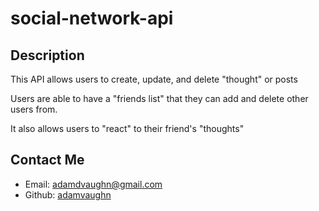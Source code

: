 # social-network-api

## Description
This API allows users to create, update, and delete "thought" or posts

Users are able to have a "friends list" that they can add and delete other users from.

It also allows users to "react" to their friend's "thoughts"

## Contact Me
- Email: adamdvaughn@gmail.com
- Github: [adamvaughn](https://github.com/adamvaughn)